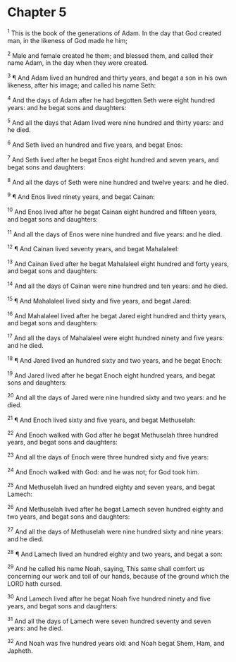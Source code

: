 # Chapter 5

<sup>1</sup> This is the book of the generations of Adam. In the day that God created man, in the likeness of God made he him; 

<sup>2</sup> Male and female created he them; and blessed them, and called their name Adam, in the day when they were created. 

<sup>3</sup> ¶ And Adam lived an hundred and thirty years, and begat a son in his own likeness, after his image; and called his name Seth: 

<sup>4</sup> And the days of Adam after he had begotten Seth were eight hundred years: and he begat sons and daughters: 

<sup>5</sup> And all the days that Adam lived were nine hundred and thirty years: and he died. 

<sup>6</sup> And Seth lived an hundred and five years, and begat Enos: 

<sup>7</sup> And Seth lived after he begat Enos eight hundred and seven years, and begat sons and daughters: 

<sup>8</sup> And all the days of Seth were nine hundred and twelve years: and he died. 

<sup>9</sup> ¶ And Enos lived ninety years, and begat Cainan: 

<sup>10</sup> And Enos lived after he begat Cainan eight hundred and fifteen years, and begat sons and daughters: 

<sup>11</sup> And all the days of Enos were nine hundred and five years: and he died. 

<sup>12</sup> ¶ And Cainan lived seventy years, and begat Mahalaleel: 

<sup>13</sup> And Cainan lived after he begat Mahalaleel eight hundred and forty years, and begat sons and daughters: 

<sup>14</sup> And all the days of Cainan were nine hundred and ten years: and he died. 

<sup>15</sup> ¶ And Mahalaleel lived sixty and five years, and begat Jared: 

<sup>16</sup> And Mahalaleel lived after he begat Jared eight hundred and thirty years, and begat sons and daughters: 

<sup>17</sup> And all the days of Mahalaleel were eight hundred ninety and five years: and he died. 

<sup>18</sup> ¶ And Jared lived an hundred sixty and two years, and he begat Enoch: 

<sup>19</sup> And Jared lived after he begat Enoch eight hundred years, and begat sons and daughters: 

<sup>20</sup> And all the days of Jared were nine hundred sixty and two years: and he died. 

<sup>21</sup> ¶ And Enoch lived sixty and five years, and begat Methuselah: 

<sup>22</sup> And Enoch walked with God after he begat Methuselah three hundred years, and begat sons and daughters: 

<sup>23</sup> And all the days of Enoch were three hundred sixty and five years: 

<sup>24</sup> And Enoch walked with God: and he was not; for God took him. 

<sup>25</sup> And Methuselah lived an hundred eighty and seven years, and begat Lamech: 

<sup>26</sup> And Methuselah lived after he begat Lamech seven hundred eighty and two years, and begat sons and daughters: 

<sup>27</sup> And all the days of Methuselah were nine hundred sixty and nine years: and he died. 

<sup>28</sup> ¶ And Lamech lived an hundred eighty and two years, and begat a son: 

<sup>29</sup> And he called his name Noah, saying, This same shall comfort us concerning our work and toil of our hands, because of the ground which the LORD hath cursed. 

<sup>30</sup> And Lamech lived after he begat Noah five hundred ninety and five years, and begat sons and daughters: 

<sup>31</sup> And all the days of Lamech were seven hundred seventy and seven years: and he died. 

<sup>32</sup> And Noah was five hundred years old: and Noah begat Shem, Ham, and Japheth. 


